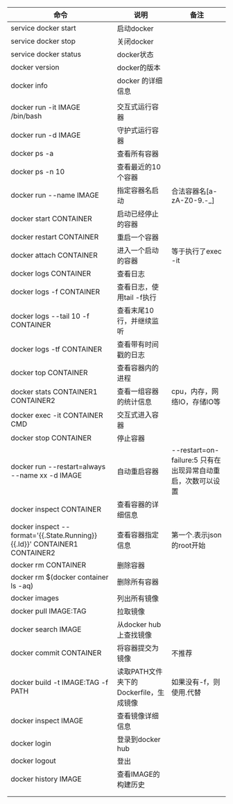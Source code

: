 | 命令                                                         | 说明                                   | 备注                                                         |
| ------------------------------------------------------------ | -------------------------------------- | ------------------------------------------------------------ |
| service docker start                                         | 启动docker                             |                                                              |
| service docker stop                                          | 关闭docker                             |                                                              |
| service docker status                                        | docker状态                             |                                                              |
| docker version                                               | docker的版本                           |                                                              |
| docker info                                                  | docker 的详细信息                      |                                                              |
|                                                              |                                        |                                                              |
| docker run -it IMAGE /bin/bash                               | 交互式运行容器                         |                                                              |
| docker run -d IMAGE                                          | 守护式运行容器                         |                                                              |
| docker ps -a                                                 | 查看所有容器                           |                                                              |
| docker ps -n 10                                              | 查看最近的10个容器                     |                                                              |
| docker run --name IMAGE                                      | 指定容器名启动                         | 合法容器名[a-zA-Z0-9.-_]                                     |
| docker start CONTAINER                                       | 启动已经停止的容器                     |                                                              |
| docker restart CONTAINER                                     | 重启一个容器                           |                                                              |
| docker attach CONTAINER                                      | 进入一个启动的容器                     | 等于执行了exec -it                                           |
| docker logs CONTAINER                                        | 查看日志                               |                                                              |
| docker logs -f CONTAINER                                     | 查看日志，使用tail -f执行              |                                                              |
| docker logs --tail 10 -f CONTAINER                           | 查看末尾10行，并继续监听               |                                                              |
| docker logs -tf CONTAINER                                    | 查看带有时间戳的日志                   |                                                              |
| docker top CONTAINER                                         | 查看容器内的进程                       |                                                              |
| docker stats CONTAINER1 CONTAINER2                           | 查看一组容器的统计信息                 | cpu，内存，网络IO，存储IO等                                  |
| docker exec -it CONTAINER CMD                                | 交互式进入容器                         |                                                              |
| docker stop CONTAINER                                        | 停止容器                               |                                                              |
| docker run --restart=always --name xx -d  IMAGE              | 自动重启容器                           | --restart=on-failure:5  只有在出现异常自动重启，次数可以设置 |
| docker inspect CONTAINER                                     | 查看容器的详细信息                     |                                                              |
| docker inspect --format='{{.State.Running}} {{.Id}}' CONTAINER1 CONTAINER2 | 查看容器指定信息                       | 第一个.表示json的root开始                                    |
| docker rm CONTAINER                                          | 删除容器                               |                                                              |
| docker rm $(docker container ls -aq)                         | 删除所有容器                           |                                                              |
| docker images                                                | 列出所有镜像                           |                                                              |
| docker pull IMAGE:TAG                                        | 拉取镜像                               |                                                              |
| docker search IMAGE                                          | 从docker hub上查找镜像                 |                                                              |
| docker commit CONTAINER                                      | 将容器提交为镜像                       | 不推荐                                                       |
| docker build -t IMAGE:TAG -f PATH                            | 读取PATH文件夹下的Dockerfile，生成镜像 | 如果没有-f，则使用.代替                                      |
| docker inspect IMAGE                                         | 查看镜像详细信息                       |                                                              |
| docker login                                                 | 登录到docker hub                       |                                                              |
| docker logout                                                | 登出                                   |                                                              |
| docker history IMAGE                                         | 查看IMAGE的构建历史                    |                                                              |
|                                                              |                                        |                                                              |
|                                                              |                                        |                                                              |

